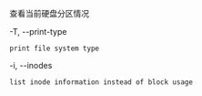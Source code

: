 查看当前硬盘分区情况

-T, --print-type

    print file system type

-i, --inodes

    list inode information instead of block usage

